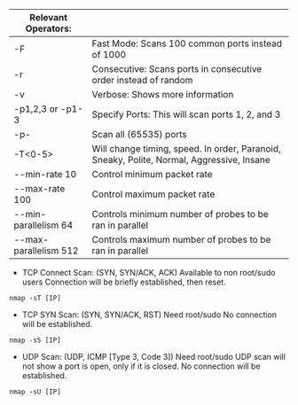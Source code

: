 
| **Relevant Operators:** ||
|---|---|
| -F | Fast Mode: Scans 100 common ports instead of 1000 |
| -r | Consecutive: Scans ports in consecutive order instead of random |
| -v | Verbose: Shows more information |
| -p1,2,3 or -p1-3| Specify Ports: This will scan ports 1, 2, and 3 |
| -p- | Scan all (65535) ports |
| -T<0-5> | Will change timing, speed. In order, Paranoid, Sneaky, Polite, Normal, Aggressive, Insane |
| --min-rate 10 | Control minimum packet rate |
| --max-rate 100 | Control maximum packet rate |
| --min-parallelism 64 | Controls minimum number of probes to be ran in parallel |
| --max-parallelism 512 | Controls maximum number of probes to be ran in parallel |


- TCP Connect Scan: 
	(SYN, SYN/ACK, ACK)
	Available to non root/sudo users
	Connection will be briefly established, then reset.
	
```
nmap -sT [IP]
```

- TCP SYN Scan:
	(SYN, SYN/ACK, RST)
	Need root/sudo
	No connection will be established.
	
```
nmap -sS [IP]
```

- UDP Scan:
	(UDP, ICMP [Type 3, Code 3])
	Need root/sudo
	UDP scan will not show a port is open, only if it is closed.
	No connection will be established.
	
```
nmap -sU [IP]
```
